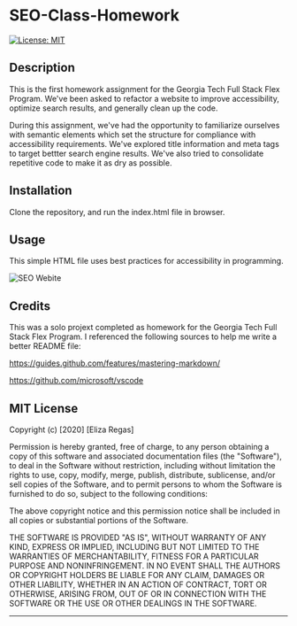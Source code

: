 # SEO-Class-Homework

[![License: MIT](https://img.shields.io/badge/License-MIT-yellow.svg)](https://opensource.org/licenses/MIT)

## Description 

This is the first homework assignment for the Georgia Tech Full Stack Flex Program. We've been asked to refactor a website to improve accessibility, optimize search results, and generally clean up the code.

During this assignment, we've had the opportunity to familiarize ourselves with semantic elements which set the structure for compliance with accessibility requirements. We've explored title information and meta tags to target bettter search engine results. We've also tried to consolidate repetitive code to make it as dry as possible.

## Installation

Clone the repository, and run the index.html file in browser.

## Usage 

This simple HTML file uses best practices for accessibility in programming.

![SEO Webite](./assets/images/SEOScreenShot.png)

## Credits

This was a solo projext completed as homework for the Georgia Tech Full Stack Flex Program. I referenced the following sources to help me write a better README file:

https://guides.github.com/features/mastering-markdown/

https://github.com/microsoft/vscode

## MIT License

Copyright (c) [2020] [Eliza Regas]

Permission is hereby granted, free of charge, to any person obtaining a copy
of this software and associated documentation files (the "Software"), to deal
in the Software without restriction, including without limitation the rights
to use, copy, modify, merge, publish, distribute, sublicense, and/or sell
copies of the Software, and to permit persons to whom the Software is
furnished to do so, subject to the following conditions:

The above copyright notice and this permission notice shall be included in all
copies or substantial portions of the Software.

THE SOFTWARE IS PROVIDED "AS IS", WITHOUT WARRANTY OF ANY KIND, EXPRESS OR
IMPLIED, INCLUDING BUT NOT LIMITED TO THE WARRANTIES OF MERCHANTABILITY,
FITNESS FOR A PARTICULAR PURPOSE AND NONINFRINGEMENT. IN NO EVENT SHALL THE
AUTHORS OR COPYRIGHT HOLDERS BE LIABLE FOR ANY CLAIM, DAMAGES OR OTHER
LIABILITY, WHETHER IN AN ACTION OF CONTRACT, TORT OR OTHERWISE, ARISING FROM,
OUT OF OR IN CONNECTION WITH THE SOFTWARE OR THE USE OR OTHER DEALINGS IN THE
SOFTWARE.


---

